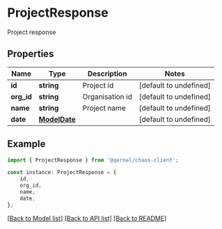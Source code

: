 # ProjectResponse

Project response

## Properties

Name | Type | Description | Notes
------------ | ------------- | ------------- | -------------
**id** | **string** | Project id | [default to undefined]
**org_id** | **string** | Organisation id | [default to undefined]
**name** | **string** | Project name | [default to undefined]
**date** | [**ModelDate**](ModelDate.md) |  | [default to undefined]

## Example

```typescript
import { ProjectResponse } from '@qernal/chaos-client';

const instance: ProjectResponse = {
    id,
    org_id,
    name,
    date,
};
```

[[Back to Model list]](../README.md#documentation-for-models) [[Back to API list]](../README.md#documentation-for-api-endpoints) [[Back to README]](../README.md)
